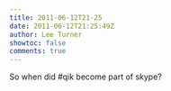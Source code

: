 ```yaml
---
title: 2011-06-12T21-25
date: 2011-06-12T21:25:49Z
author: Lee Turner
showtoc: false
comments: true
---
```


So when did #qik become part of skype?

